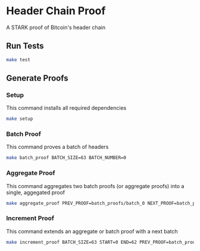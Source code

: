 # Header Chain Proof
A STARK proof of Bitcoin's header chain


## Run Tests
```sh
make test
```

## Generate Proofs

### Setup
This command installs all required dependencies 
```sh
make setup
```

### Batch Proof
This command proves a batch of headers

```sh
make batch_proof BATCH_SIZE=63 BATCH_NUMBER=0 
```

### Aggregate Proof
This command aggregates two batch proofs (or aggregate proofs) into a single, aggegated proof

```sh
make aggregate_proof PREV_PROOF=batch_proofs/batch_0 NEXT_PROOF=batch_proofs/batch_1 START=0 END=125 
```

### Increment Proof 
This command extends an aggregate or batch proof with a next batch

```sh
make increment_proof BATCH_SIZE=63 START=0 END=62 PREV_PROOF=batch_proofs/batch_0 
```
